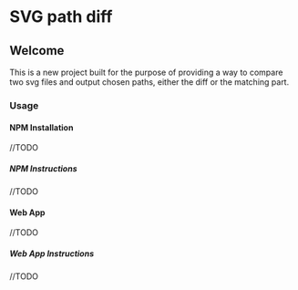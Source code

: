 # SVG path diff
## Welcome

This is a new project built for the purpose of providing a way to compare two svg files and output chosen paths, either the diff or the matching part.

### Usage
#### NPM Installation
//TODO

##### NPM Instructions
//TODO


#### Web App
//TODO


##### Web App Instructions
//TODO

